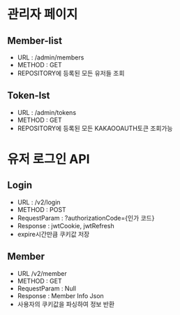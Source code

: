 # 관리자 페이지
## Member-list
- URL : /admin/members
- METHOD : GET
- REPOSITORY에 등록된 모든 유저들 조회
## Token-lst
- URL : /admin/tokens
- METHOD : GET
- REPOSITORY에 등록된 모든 KAKAOOAUTH토큰 조회가능

# 유저 로그인 API
## Login
- URL : /v2/login
- METHOD : POST
- RequestParam : ?authorizationCode={인가 코드}
- Response : jwtCookie, jwtRefresh
- expire시간만큼 쿠키값 저장

## Member
- URL /v2/member
- METHOD : GET
- RequestParam : Null
- Response : Member Info Json
- 사용자의 쿠키값을 파싱하여 정보 반환